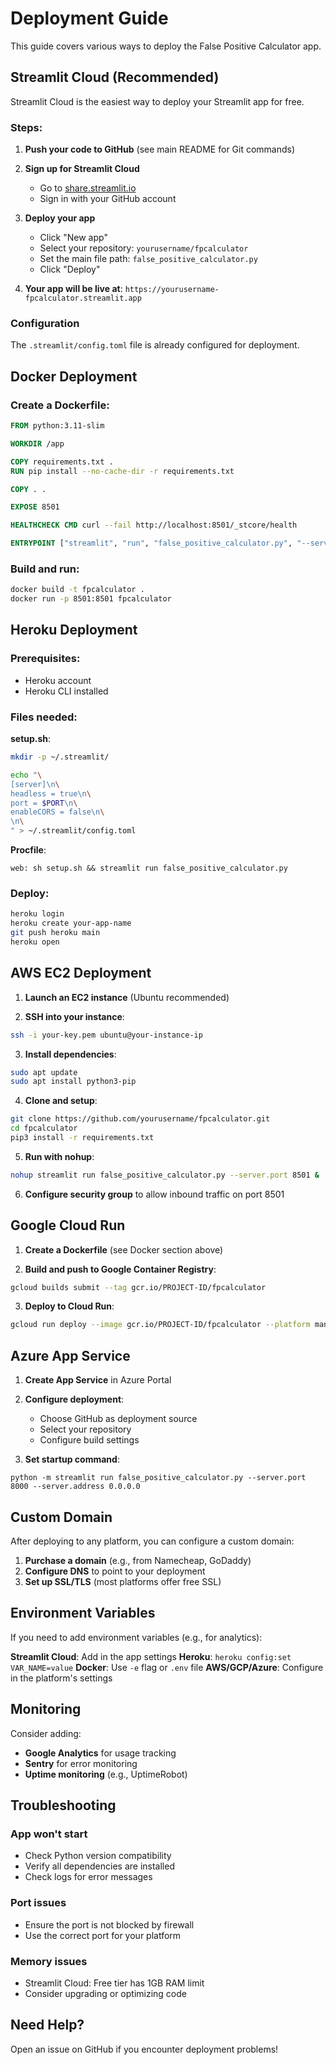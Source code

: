 # Deployment Guide

This guide covers various ways to deploy the False Positive Calculator app.

## Streamlit Cloud (Recommended)

Streamlit Cloud is the easiest way to deploy your Streamlit app for free.

### Steps:

1. **Push your code to GitHub** (see main README for Git commands)

2. **Sign up for Streamlit Cloud**
   - Go to [share.streamlit.io](https://share.streamlit.io)
   - Sign in with your GitHub account

3. **Deploy your app**
   - Click "New app"
   - Select your repository: `yourusername/fpcalculator`
   - Set the main file path: `false_positive_calculator.py`
   - Click "Deploy"

4. **Your app will be live at**: `https://yourusername-fpcalculator.streamlit.app`

### Configuration

The `.streamlit/config.toml` file is already configured for deployment.

## Docker Deployment

### Create a Dockerfile:

```dockerfile
FROM python:3.11-slim

WORKDIR /app

COPY requirements.txt .
RUN pip install --no-cache-dir -r requirements.txt

COPY . .

EXPOSE 8501

HEALTHCHECK CMD curl --fail http://localhost:8501/_stcore/health

ENTRYPOINT ["streamlit", "run", "false_positive_calculator.py", "--server.port=8501", "--server.address=0.0.0.0"]
```

### Build and run:

```bash
docker build -t fpcalculator .
docker run -p 8501:8501 fpcalculator
```

## Heroku Deployment

### Prerequisites:
- Heroku account
- Heroku CLI installed

### Files needed:

**setup.sh**:
```bash
mkdir -p ~/.streamlit/

echo "\
[server]\n\
headless = true\n\
port = $PORT\n\
enableCORS = false\n\
\n\
" > ~/.streamlit/config.toml
```

**Procfile**:
```
web: sh setup.sh && streamlit run false_positive_calculator.py
```

### Deploy:
```bash
heroku login
heroku create your-app-name
git push heroku main
heroku open
```

## AWS EC2 Deployment

1. **Launch an EC2 instance** (Ubuntu recommended)

2. **SSH into your instance**:
```bash
ssh -i your-key.pem ubuntu@your-instance-ip
```

3. **Install dependencies**:
```bash
sudo apt update
sudo apt install python3-pip
```

4. **Clone and setup**:
```bash
git clone https://github.com/yourusername/fpcalculator.git
cd fpcalculator
pip3 install -r requirements.txt
```

5. **Run with nohup**:
```bash
nohup streamlit run false_positive_calculator.py --server.port 8501 &
```

6. **Configure security group** to allow inbound traffic on port 8501

## Google Cloud Run

1. **Create a Dockerfile** (see Docker section above)

2. **Build and push to Google Container Registry**:
```bash
gcloud builds submit --tag gcr.io/PROJECT-ID/fpcalculator
```

3. **Deploy to Cloud Run**:
```bash
gcloud run deploy --image gcr.io/PROJECT-ID/fpcalculator --platform managed
```

## Azure App Service

1. **Create App Service** in Azure Portal

2. **Configure deployment**:
   - Choose GitHub as deployment source
   - Select your repository
   - Configure build settings

3. **Set startup command**:
```
python -m streamlit run false_positive_calculator.py --server.port 8000 --server.address 0.0.0.0
```

## Custom Domain

After deploying to any platform, you can configure a custom domain:

1. **Purchase a domain** (e.g., from Namecheap, GoDaddy)
2. **Configure DNS** to point to your deployment
3. **Set up SSL/TLS** (most platforms offer free SSL)

## Environment Variables

If you need to add environment variables (e.g., for analytics):

**Streamlit Cloud**: Add in the app settings
**Heroku**: `heroku config:set VAR_NAME=value`
**Docker**: Use `-e` flag or `.env` file
**AWS/GCP/Azure**: Configure in the platform's settings

## Monitoring

Consider adding:
- **Google Analytics** for usage tracking
- **Sentry** for error monitoring
- **Uptime monitoring** (e.g., UptimeRobot)

## Troubleshooting

### App won't start
- Check Python version compatibility
- Verify all dependencies are installed
- Check logs for error messages

### Port issues
- Ensure the port is not blocked by firewall
- Use the correct port for your platform

### Memory issues
- Streamlit Cloud: Free tier has 1GB RAM limit
- Consider upgrading or optimizing code

## Need Help?

Open an issue on GitHub if you encounter deployment problems!

